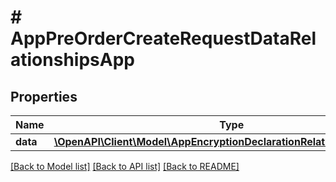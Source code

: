 # # AppPreOrderCreateRequestDataRelationshipsApp

## Properties

Name | Type | Description | Notes
------------ | ------------- | ------------- | -------------
**data** | [**\OpenAPI\Client\Model\AppEncryptionDeclarationRelationshipsAppData**](AppEncryptionDeclarationRelationshipsAppData.md) |  | 

[[Back to Model list]](../../README.md#documentation-for-models) [[Back to API list]](../../README.md#documentation-for-api-endpoints) [[Back to README]](../../README.md)


